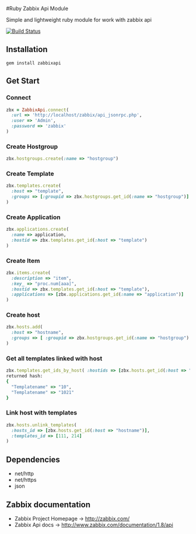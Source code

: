 #Ruby Zabbix Api Module

Simple and lightweight ruby module for work with zabbix api 

[![Build Status](https://travis-ci.org/vadv/zabbixapi.png)](https://travis-ci.org/vadv/zabbixapi)

## Installation
```
gem install zabbixapi
```

## Get Start

### Connect
```ruby
zbx = ZabbixApi.connect(
  :url => 'http://localhost/zabbix/api_jsonrpc.php',
  :user => 'Admin',
  :password => 'zabbix'
)
```
### Create Hostgroup
```ruby
zbx.hostgroups.create(:name => "hostgroup")
```

### Create Template
```ruby
zbx.templates.create(
  :host => "template",
  :groups => [:groupid => zbx.hostgroups.get_id(:name => "hostgroup")]
)
```

### Create Application
```ruby
zbx.applications.create(
  :name => application,
  :hostid => zbx.templates.get_id(:host => "template")
)
```

### Create Item
```ruby
zbx.items.create(
  :description => "item",
  :key_ => "proc.num[aaa]",
  :hostid => zbx.templates.get_id(:host => "template"),
  :applications => [zbx.applications.get_id(:name => "application")]
)
```

### Create host
```ruby
zbx.hosts.add(
  :host => "hostname",
  :groups => [ :groupid => zbx.hostgroups.get_id(:name => "hostgroup") ]
)
```

### Get all templates linked with host
```ruby
zbx.templates.get_ids_by_host( :hostids => [zbx.hosts.get_id(:host => "hostname")] )
returned hash:
{
  "Templatename" => "10",
  "Templatename" => "1021"
}
``` 

### Link host with templates
```ruby
zbx.hosts.unlink_templates(
  :hosts_id => [zbx.hosts.get_id(:host => "hostname")],
  :templates_id => [111, 214]
)
```

## Dependencies

* net/http
* net/https
* json

## Zabbix documentation

* Zabbix Project Homepage -> http://zabbix.com/
* Zabbix Api docs -> http://www.zabbix.com/documentation/1.8/api
